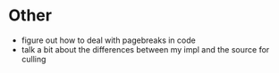 # Other

- figure out how to deal with pagebreaks in code
- talk a bit about the differences between my impl and the source for culling
